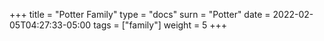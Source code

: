 +++
title = "Potter Family"
type = "docs"
surn = "Potter"
date = 2022-02-05T04:27:33-05:00
tags = ["family"]
weight = 5
+++

